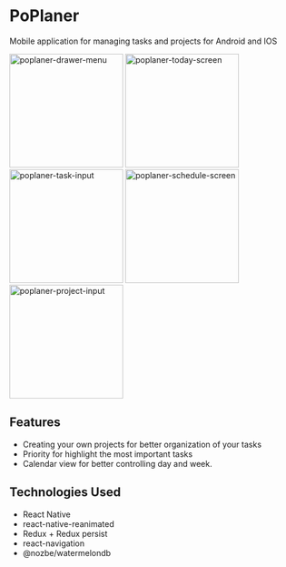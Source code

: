 # PoPlaner

Mobile application for managing tasks and projects for Android and IOS

<img src="https://i.imgur.com/sz6qdcC.png" alt="poplaner-drawer-menu" width=200 />
<img src="https://i.imgur.com/9M4nYkl.png" alt="poplaner-today-screen" width=200 />
<img src="https://i.imgur.com/DteJ8Hi.png" alt="poplaner-task-input" width=200 />
<img src="https://i.imgur.com/A91FKyC.png" alt="poplaner-schedule-screen" width=200 />
<img src="https://i.imgur.com/IhEKjp2.png" alt="poplaner-project-input" width=200 />

## Features

- Creating your own projects for better organization of your tasks
- Priority for highlight the most important tasks
- Calendar view for better controlling day and week.

## Technologies Used

- React Native
- react-native-reanimated
- Redux + Redux persist
- react-navigation
- @nozbe/watermelondb
